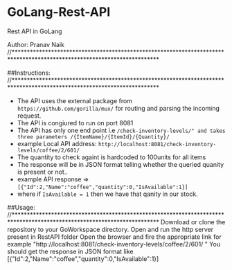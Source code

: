 # GoLang-Rest-API
Rest API in GoLang

Author: Pranav Naik
//************************************************************************************************************************

##Instructions:
//************************************************************************************************************************
- The API uses the external package from `https://github.com/gorilla/mux/` for routing and parsing the incoming request.
- The API is congiured to run on port 8081
- The API has only one end point i.e `/check-inventory-levels/" and takes three parameters /{ItemName}/{ItemId}/{Quantity}/`
- example Local API address:  `http://localhost:8081/check-inventory-levels/coffee/2/601/` 
- The quantity to check againt is hardcoded to 100units for all items
- The response will be in JSON format telling whether the queried quanity is present or not..
- example API response => `[{"Id":2,"Name":"coffee","quantity":0,"IsAvailable":1}] `
- where if `IsAvailable = 1` then we have that qanity in our stock.
  
##Usage:
//************************************************************************************************************************
Download or clone the repository to your GoWorkspace directory.
Open and run the http server present in RestAPI folder
Open the browser and fire the appropriate link for example "http://localhost:8081/check-inventory-levels/coffee/2/601/ "
You should get the response in JSON format like [{"Id":2,"Name":"coffee","quantity":0,"IsAvailable":1}]
